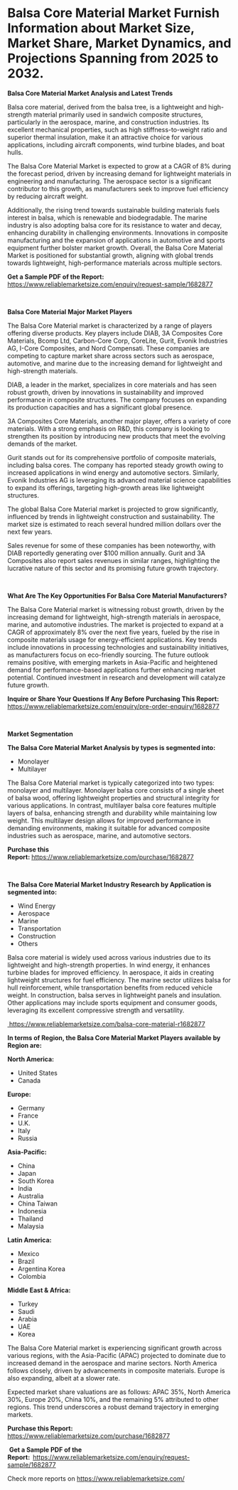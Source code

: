 <p><h1>Balsa Core Material Market Furnish Information about Market Size, Market Share, Market Dynamics, and Projections Spanning from 2025 to 2032.</h1></p><p><strong>Balsa Core Material Market Analysis and Latest Trends</strong></p>
<p><p>Balsa core material, derived from the balsa tree, is a lightweight and high-strength material primarily used in sandwich composite structures, particularly in the aerospace, marine, and construction industries. Its excellent mechanical properties, such as high stiffness-to-weight ratio and superior thermal insulation, make it an attractive choice for various applications, including aircraft components, wind turbine blades, and boat hulls.</p><p>The Balsa Core Material Market is expected to grow at a CAGR of 8% during the forecast period, driven by increasing demand for lightweight materials in engineering and manufacturing. The aerospace sector is a significant contributor to this growth, as manufacturers seek to improve fuel efficiency by reducing aircraft weight. </p><p>Additionally, the rising trend towards sustainable building materials fuels interest in balsa, which is renewable and biodegradable. The marine industry is also adopting balsa core for its resistance to water and decay, enhancing durability in challenging environments. Innovations in composite manufacturing and the expansion of applications in automotive and sports equipment further bolster market growth. Overall, the Balsa Core Material Market is positioned for substantial growth, aligning with global trends towards lightweight, high-performance materials across multiple sectors.</p></p>
<p><strong>Get a Sample PDF of the Report:&nbsp;</strong> <a href="https://www.reliablemarketsize.com/enquiry/request-sample/1682877?utm_campaign=3563&utm_medium=2&utm_source=Github&utm_content=ia&utm_term=26032025&utm_id=balsa-core-material">https://www.reliablemarketsize.com/enquiry/request-sample/1682877</a></p>
<p>&nbsp;</p>
<p><strong>Balsa Core Material Major Market Players</strong></p>
<p><p>The Balsa Core Material market is characterized by a range of players offering diverse products. Key players include DIAB, 3A Composites Core Materials, Bcomp Ltd, Carbon-Core Corp, CoreLite, Gurit, Evonik Industries AG, I-Core Composites, and Nord Compensati. These companies are competing to capture market share across sectors such as aerospace, automotive, and marine due to the increasing demand for lightweight and high-strength materials.</p><p>DIAB, a leader in the market, specializes in core materials and has seen robust growth, driven by innovations in sustainability and improved performance in composite structures. The company focuses on expanding its production capacities and has a significant global presence.</p><p>3A Composites Core Materials, another major player, offers a variety of core materials. With a strong emphasis on R&D, this company is looking to strengthen its position by introducing new products that meet the evolving demands of the market.</p><p>Gurit stands out for its comprehensive portfolio of composite materials, including balsa cores. The company has reported steady growth owing to increased applications in wind energy and automotive sectors. Similarly, Evonik Industries AG is leveraging its advanced material science capabilities to expand its offerings, targeting high-growth areas like lightweight structures.</p><p>The global Balsa Core Material market is projected to grow significantly, influenced by trends in lightweight construction and sustainability. The market size is estimated to reach several hundred million dollars over the next few years.</p><p>Sales revenue for some of these companies has been noteworthy, with DIAB reportedly generating over $100 million annually. Gurit and 3A Composites also report sales revenues in similar ranges, highlighting the lucrative nature of this sector and its promising future growth trajectory.</p></p>
<p>&nbsp;</p>
<p><strong>What Are The Key Opportunities For Balsa Core Material Manufacturers?</strong></p>
<p><p>The Balsa Core Material market is witnessing robust growth, driven by the increasing demand for lightweight, high-strength materials in aerospace, marine, and automotive industries. The market is projected to expand at a CAGR of approximately 8% over the next five years, fueled by the rise in composite materials usage for energy-efficient applications. Key trends include innovations in processing technologies and sustainability initiatives, as manufacturers focus on eco-friendly sourcing. The future outlook remains positive, with emerging markets in Asia-Pacific and heightened demand for performance-based applications further enhancing market potential. Continued investment in research and development will catalyze future growth.</p></p>
<p><strong>Inquire or Share Your Questions If Any Before Purchasing This Report:</strong> <a href="https://www.reliablemarketsize.com/enquiry/pre-order-enquiry/1682877?utm_campaign=3563&utm_medium=2&utm_source=Github&utm_content=ia&utm_term=26032025&utm_id=balsa-core-material">https://www.reliablemarketsize.com/enquiry/pre-order-enquiry/1682877</a></p>
<p>&nbsp;</p>
<p><strong>Market Segmentation</strong></p>
<p><strong>The Balsa Core Material Market Analysis by types is segmented into:</strong></p>
<p><ul><li>Monolayer</li><li>Multilayer</li></ul></p>
<p><p>The Balsa Core Material market is typically categorized into two types: monolayer and multilayer. Monolayer balsa core consists of a single sheet of balsa wood, offering lightweight properties and structural integrity for various applications. In contrast, multilayer balsa core features multiple layers of balsa, enhancing strength and durability while maintaining low weight. This multilayer design allows for improved performance in demanding environments, making it suitable for advanced composite industries such as aerospace, marine, and automotive sectors.</p></p>
<p><strong>Purchase this Report:&nbsp;</strong><a href="https://www.reliablemarketsize.com/purchase/1682877?utm_campaign=3563&utm_medium=2&utm_source=Github&utm_content=ia&utm_term=26032025&utm_id=balsa-core-material">https://www.reliablemarketsize.com/purchase/1682877</a></p>
<p>&nbsp;</p>
<p><strong>The Balsa Core Material Market Industry Research by Application is segmented into:</strong></p>
<p><ul><li>Wind Energy</li><li>Aerospace</li><li>Marine</li><li>Transportation</li><li>Construction</li><li>Others</li></ul></p>
<p><p>Balsa core material is widely used across various industries due to its lightweight and high-strength properties. In wind energy, it enhances turbine blades for improved efficiency. In aerospace, it aids in creating lightweight structures for fuel efficiency. The marine sector utilizes balsa for hull reinforcement, while transportation benefits from reduced vehicle weight. In construction, balsa serves in lightweight panels and insulation. Other applications may include sports equipment and consumer goods, leveraging its excellent compressive strength and versatility.</p></p>
<p><a href="https://www.reliablemarketsize.com/balsa-core-material-r1682877?utm_campaign=3563&utm_medium=2&utm_source=Github&utm_content=ia&utm_term=26032025&utm_id=balsa-core-material">&nbsp;https://www.reliablemarketsize.com/balsa-core-material-r1682877</a></p>
<p><strong>In terms of Region, the Balsa Core Material Market Players available by Region are:</strong></p>
<p>
    <p> <strong> North America: </strong>
        <ul>
            <li>United States</li>
            <li>Canada</li>
        </ul>
        </p> 
    <p> <strong> Europe: </strong>
        <ul>
            <li>Germany</li>
            <li>France</li>
            <li>U.K.</li>
            <li>Italy</li>
            <li>Russia</li>
        </ul>
        </p> 
    <p> <strong> Asia-Pacific: </strong>
        <ul>
            <li>China</li>
            <li>Japan</li>
            <li>South Korea</li>
            <li>India</li>
            <li>Australia</li>
            <li>China Taiwan</li>
            <li>Indonesia</li>
            <li>Thailand</li>
            <li>Malaysia</li>
        </ul>
        </p> 
    <p> <strong> Latin America: </strong>
        <ul>
            <li>Mexico</li>
            <li>Brazil</li>
            <li>Argentina Korea</li>
            <li>Colombia</li>
        </ul>
        </p> 
    <p> <strong> Middle East & Africa: </strong>
        <ul>
            <li>Turkey</li>
            <li>Saudi</li>
            <li>Arabia</li>
            <li>UAE</li>
            <li>Korea</li>
        </ul>
    </p>
    </p>
<p><p>The Balsa Core Material market is experiencing significant growth across various regions, with the Asia-Pacific (APAC) projected to dominate due to increased demand in the aerospace and marine sectors. North America follows closely, driven by advancements in composite materials. Europe is also expanding, albeit at a slower rate. </p><p>Expected market share valuations are as follows: APAC 35%, North America 30%, Europe 20%, China 10%, and the remaining 5% attributed to other regions. This trend underscores a robust demand trajectory in emerging markets.</p></p>
<p><strong>Purchase this Report: </strong><a href="https://www.reliablemarketsize.com/purchase/1682877?utm_campaign=3563&utm_medium=2&utm_source=Github&utm_content=ia&utm_term=26032025&utm_id=balsa-core-material">https://www.reliablemarketsize.com/purchase/1682877</a></p>
<p>&nbsp;<strong>Get a Sample PDF of the Report:&nbsp;&nbsp;</strong><a href="https://www.reliablemarketsize.com/enquiry/request-sample/1682877?utm_campaign=3563&utm_medium=2&utm_source=Github&utm_content=ia&utm_term=26032025&utm_id=balsa-core-material">https://www.reliablemarketsize.com/enquiry/request-sample/1682877</a></p>
<p><strong></strong></p>
<p>Check more reports on <a href="https://www.reliablemarketsize.com/?utm_campaign=3563&utm_medium=2&utm_source=Github&utm_content=ia&utm_term=26032025&utm_id=balsa-core-material">https://www.reliablemarketsize.com/</a></p>